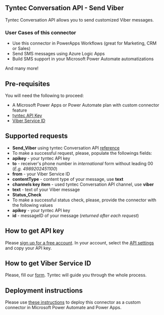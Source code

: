 ## Tyntec Conversation API - Send Viber

Tyntec Conversation API allows you to send customized Viber messages.

### User Cases of this connector
- Use this connector in PowerApps Workflows (great for Marketing, CRM or Sales)
- Send SMS messages using Azure Logic Apps
- Build SMS support in your Microsoft Power Automate automatizations

And many more!


## Pre-requisites
You will need the following to proceed:
- A Microsoft Power Apps or Power Automate plan with custom connector feature
- [tyntec API Key](http://my.tyntec.com/api-settings)
- [Viber Service ID](https://www.tyntec.com/viber-business-messages#contact)

## Supported requests
- **Send_Viber** using tyntec Conversation API [reference](https://api.tyntec.com/reference/#conversations-send-messages-send-a-message)
 - To make a successful request, please, populate the followings fields:
 - **apikey** - your tyntec API key
 - **to** - receiver's phone number in _international_ form without leading 00 (_E.g. 4989202451100_)
 - **from** - your Viber Service ID
 - **contentType** - content type of your message, use **text**
 - **channels key item** - used tyntec Conversation API channel, use **viber**
 - **text** - text of your Viber message
- **Status_Check**
 - To make a successful status check, please, provide the connector with the following values
 - **apikey** - your tyntec API key
 - **id** - messageID of your message (_returned after each request_)


## How to get API key 
Please [sign up for a free account](https://www.tyntec.com/create-account). In your account, select the [API settings](http://my.tyntec.com/api-settings) and copy your API key.

## How to get Viber Service ID
Please, fill our [form](https://www.tyntec.com/viber-business-messages#contact). Tyntec will guide you through the whole process.

## Deployment instructions
Please use [these instructions](https://docs.microsoft.com/en-us/connectors/custom-connectors/paconn-cli) to deploy this connector as a custom connector in Microsoft Power Automate and Power Apps.

